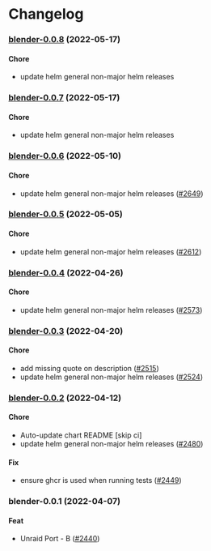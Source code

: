 # Changelog<br>


<a name="blender-0.0.8"></a>
### [blender-0.0.8](https://github.com/truecharts/apps/compare/blender-desktop-g3-0.0.7...blender-0.0.8) (2022-05-17)

#### Chore

* update helm general non-major helm releases



<a name="blender-0.0.7"></a>
### [blender-0.0.7](https://github.com/truecharts/apps/compare/blender-0.0.6...blender-0.0.7) (2022-05-17)

#### Chore

* update helm general non-major helm releases



<a name="blender-0.0.6"></a>
### [blender-0.0.6](https://github.com/truecharts/apps/compare/blender-0.0.5...blender-0.0.6) (2022-05-10)

#### Chore

* update helm general non-major helm releases ([#2649](https://github.com/truecharts/apps/issues/2649))



<a name="blender-0.0.5"></a>
### [blender-0.0.5](https://github.com/truecharts/apps/compare/blender-0.0.4...blender-0.0.5) (2022-05-05)

#### Chore

* update helm general non-major helm releases ([#2612](https://github.com/truecharts/apps/issues/2612))



<a name="blender-0.0.4"></a>
### [blender-0.0.4](https://github.com/truecharts/apps/compare/blender-desktop-g3-0.0.3...blender-0.0.4) (2022-04-26)

#### Chore

* update helm general non-major helm releases ([#2573](https://github.com/truecharts/apps/issues/2573))



<a name="blender-0.0.3"></a>
### [blender-0.0.3](https://github.com/truecharts/apps/compare/blender-desktop-g3-0.0.2...blender-0.0.3) (2022-04-20)

#### Chore

* add missing quote on description ([#2515](https://github.com/truecharts/apps/issues/2515))
* update helm general non-major helm releases ([#2524](https://github.com/truecharts/apps/issues/2524))



<a name="blender-0.0.2"></a>
### [blender-0.0.2](https://github.com/truecharts/apps/compare/blender-desktop-g3-0.0.1...blender-0.0.2) (2022-04-12)

#### Chore

* Auto-update chart README [skip ci]
* update helm general non-major helm releases ([#2480](https://github.com/truecharts/apps/issues/2480))

#### Fix

* ensure ghcr is used when running tests ([#2449](https://github.com/truecharts/apps/issues/2449))



<a name="blender-0.0.1"></a>
### blender-0.0.1 (2022-04-07)

#### Feat

* Unraid Port - B ([#2440](https://github.com/truecharts/apps/issues/2440))
